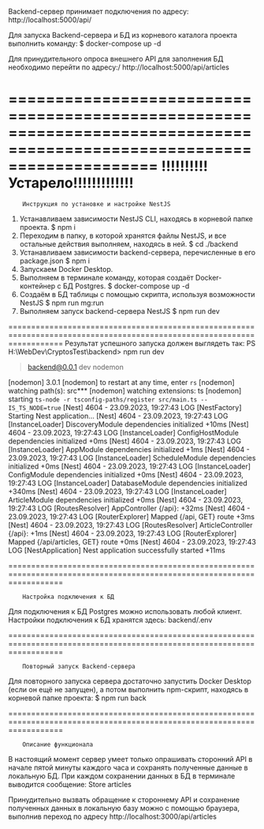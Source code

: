 Backend-сервер принимает подключения по адресу:
    http://localhost:5000/api/

Для запуска Backend-сервера и БД из корневого каталога проекта выполнить команду:
    $ docker-compose up -d

Для принудительного опроса внешнего API для заполнения БД необходимо перейти по адресу:/
    http://localhost:5000/api/articles

========================================================================================================================
                                        !!!!!!!!!!Устарело!!!!!!!!!!!!!
========================================================================================================================

        Инструкция по установке и настройке NestJS

1. Устанавливаем зависимости NestJS CLI, находясь в корневой папке проекта.
$ npm i
2. Переходим в папку, в которой хранятся файлы NestJS, и все остальные действия выполняем, находясь в ней.
$ cd ./backend
3. Устанавливаем зависимости backend-сервера, перечисленные в его package.json
$ npm i
4. Запускаем Docker Desktop.
5. Выполняем в терминале команду, которая создаёт Docker-контейнер с БД Postgres.
$ docker-compose up -d
6. Создаём в БД таблицы с помощью скрипта, используя возможности NestJS 
$ npm run mg:run
7. Выполняем запуск backend-сервера NestJS
$ npm run dev

========================================================================================================================
Результат успешного запуска должен выглядеть так:
PS H:\WebDev\CryptosTest\backend> npm run dev

> backend@0.0.1 dev
> nodemon

[nodemon] 3.0.1
[nodemon] to restart at any time, enter `rs`
[nodemon] watching path(s): src\**\*
[nodemon] watching extensions: ts
[nodemon] starting `ts-node -r tsconfig-paths/register src/main.ts --IS_TS_NODE=true`
[Nest] 4604  - 23.09.2023, 19:27:43     LOG [NestFactory] Starting Nest application...
[Nest] 4604  - 23.09.2023, 19:27:43     LOG [InstanceLoader] DiscoveryModule dependencies initialized +10ms
[Nest] 4604  - 23.09.2023, 19:27:43     LOG [InstanceLoader] ConfigHostModule dependencies initialized +0ms
[Nest] 4604  - 23.09.2023, 19:27:43     LOG [InstanceLoader] AppModule dependencies initialized +1ms
[Nest] 4604  - 23.09.2023, 19:27:43     LOG [InstanceLoader] ScheduleModule dependencies initialized +0ms
[Nest] 4604  - 23.09.2023, 19:27:43     LOG [InstanceLoader] ConfigModule dependencies initialized +0ms
[Nest] 4604  - 23.09.2023, 19:27:43     LOG [InstanceLoader] DatabaseModule dependencies initialized +340ms
[Nest] 4604  - 23.09.2023, 19:27:43     LOG [InstanceLoader] ArticleModule dependencies initialized +0ms
[Nest] 4604  - 23.09.2023, 19:27:43     LOG [RoutesResolver] AppController {/api}: +32ms
[Nest] 4604  - 23.09.2023, 19:27:43     LOG [RouterExplorer] Mapped {/api, GET} route +3ms
[Nest] 4604  - 23.09.2023, 19:27:43     LOG [RoutesResolver] ArticleController {/api}: +1ms
[Nest] 4604  - 23.09.2023, 19:27:43     LOG [RouterExplorer] Mapped {/api/articles, GET} route +0ms
[Nest] 4604  - 23.09.2023, 19:27:43     LOG [NestApplication] Nest application successfully started +11ms

========================================================================================================================
        
        Настройка подключения к БД

Для подключения к БД Postgres можно использовать любой клиент.
Настройки подключения к БД хранятся здесь: backend/.env

========================================================================================================================

        Повторный запуск Backend-сервера

Для повторного запуска сервера достаточно запустить Docker Desktop (если он ещё не запущен),
а потом выполнить npm-скрипт, находясь в корневой папке проекта:
$ npm run back

========================================================================================================================

        Описание функционала

В настоящий момент сервер умеет только опрашивать сторонний API в начале пятой минуты каждого часа и сохранять полученные данные в локальную БД.
При каждом сохранении данных в БД в терминале выводится сообщение:
    Store articles

Принудительно вызвать обращение к стороннему API и сохранение полученных данных в локальную базу можно с помощью 
браузера, выполнив переход по адресу
    http://localhost:3000/api/articles